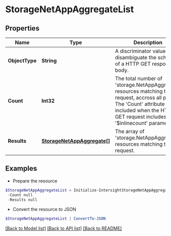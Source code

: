 # StorageNetAppAggregateList
## Properties

Name | Type | Description | Notes
------------ | ------------- | ------------- | -------------
**ObjectType** | **String** | A discriminator value to disambiguate the schema of a HTTP GET response body. | 
**Count** | **Int32** | The total number of &#39;storage.NetAppAggregate&#39; resources matching the request, accross all pages. The &#39;Count&#39; attribute is included when the HTTP GET request includes the &#39;$inlinecount&#39; parameter. | [optional] 
**Results** | [**StorageNetAppAggregate[]**](StorageNetAppAggregate.md) | The array of &#39;storage.NetAppAggregate&#39; resources matching the request. | [optional] 

## Examples

- Prepare the resource
```powershell
$StorageNetAppAggregateList = Initialize-IntersightStorageNetAppAggregateList  -ObjectType null `
 -Count null `
 -Results null
```

- Convert the resource to JSON
```powershell
$StorageNetAppAggregateList | ConvertTo-JSON
```

[[Back to Model list]](../README.md#documentation-for-models) [[Back to API list]](../README.md#documentation-for-api-endpoints) [[Back to README]](../README.md)

